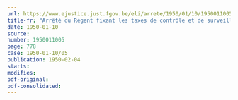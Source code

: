 ```yaml
---
url: https://www.ejustice.just.fgov.be/eli/arrete/1950/01/10/1950011005/justel
title-fr: "Arrêté du Régent fixant les taxes de contrôle et de surveillance relatives à l'inspection des installations radioélectriques établies à bord des aéronefs"
date: 1950-01-10
source:
number: 1950011005
page: 778
case: 1950-01-10/05
publication: 1950-02-04
starts:
modifies:
pdf-original:
pdf-consolidated:
---
```


